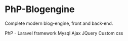 # PhP-Blogengine

Complete modern blog-engine, front and back-end.

PhP - Laravel framework
Mysql
Ajax
JQuery
Custom css
